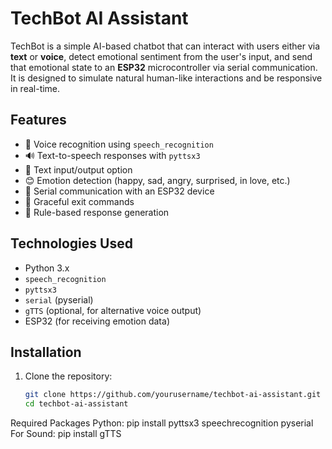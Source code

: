 # TechBot AI Assistant

TechBot is a simple AI-based chatbot that can interact with users either via **text** or **voice**, detect emotional sentiment from the user's input, and send that emotional state to an **ESP32** microcontroller via serial communication. It is designed to simulate natural human-like interactions and be responsive in real-time.

## Features

- 🎤 Voice recognition using `speech_recognition`
- 🔊 Text-to-speech responses with `pyttsx3`
- 📄 Text input/output option
- 😊 Emotion detection (happy, sad, angry, surprised, in love, etc.)
- 📡 Serial communication with an ESP32 device
- 🚪 Graceful exit commands
- 🧠 Rule-based response generation

## Technologies Used

- Python 3.x
- `speech_recognition`
- `pyttsx3`
- `serial` (pyserial)
- `gTTS` (optional, for alternative voice output)
- ESP32 (for receiving emotion data)

## Installation

1. Clone the repository:
   ```bash
   git clone https://github.com/yourusername/techbot-ai-assistant.git
   cd techbot-ai-assistant

Required Packages Python:
pip install pyttsx3 speechrecognition pyserial
For Sound: pip install gTTS

